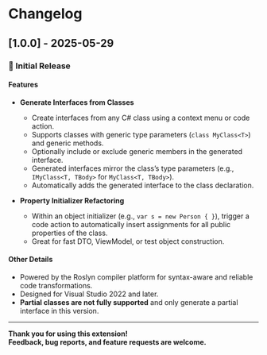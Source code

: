 ﻿# Changelog

## [1.0.0] - 2025-05-29

### 🚀 Initial Release

#### Features

- **Generate Interfaces from Classes**
  - Create interfaces from any C# class using a context menu or code action.
  - Supports classes with generic type parameters (`class MyClass<T>`) and generic methods.
  - Optionally include or exclude generic members in the generated interface.
  - Generated interfaces mirror the class’s type parameters (e.g., `IMyClass<T, TBody>` for `MyClass<T, TBody>`).
  - Automatically adds the generated interface to the class declaration.

- **Property Initializer Refactoring**
  - Within an object initializer (e.g., `var s = new Person { }`), trigger a code action to automatically insert assignments for all public properties of the class.
  - Great for fast DTO, ViewModel, or test object construction.

#### Other Details

- Powered by the Roslyn compiler platform for syntax-aware and reliable code transformations.
- Designed for Visual Studio 2022 and later.
- **Partial classes are not fully supported** and only generate a partial interface in this version.

---

**Thank you for using this extension!  
Feedback, bug reports, and feature requests are welcome.**
